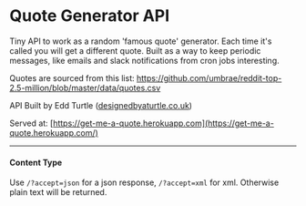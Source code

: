 
# Quote Generator API

Tiny API to work as a random 'famous quote' generator. Each time it's called you will get a different quote.
Built as a way to keep periodic messages, like emails and slack notifications from cron jobs interesting.

Quotes are sourced from this list: https://github.com/umbrae/reddit-top-2.5-million/blob/master/data/quotes.csv

API Built by Edd Turtle ([designedbyaturtle.co.uk](https://www.designedbyaturtle.co.uk))

Served at: [https://get-me-a-quote.herokuapp.com](https://get-me-a-quote.herokuapp.com/)

---

#### Content Type

Use `/?accept=json` for a json response, `/?accept=xml` for xml. Otherwise plain text will be returned.